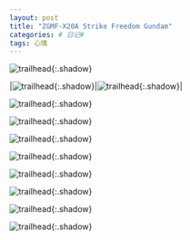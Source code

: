 ```yaml
---
layout: post
title: "ZGMF-X20A Strike Freedom Gundam"
categories: # 日记#
tags: 心情
---
```


<!--more-->

![trailhead](../../../assets/photo/2019-06-14/untitled-5473.jpg){:.shadow}

|![trailhead](../../../assets/photo/2019-06-14/untitled-5447.jpg){:.shadow}|![trailhead](../../../assets/photo/2019-06-14/untitled-5445.jpg){:.shadow}|

![trailhead](../../../assets/photo/2019-06-14/untitled-4882.jpg){:.shadow}

![trailhead](../../../assets/photo/2019-06-14/untitled-4867.jpg){:.shadow}

![trailhead](../../../assets/photo/2019-06-14/untitled-4870.jpg){:.shadow}

![trailhead](../../../assets/photo/2019-06-14/untitled-4871.jpg){:.shadow}

![trailhead](../../../assets/photo/2019-06-14/untitled-4872.jpg){:.shadow}

![trailhead](../../../assets/photo/2019-06-14/untitled-4873.jpg){:.shadow}

![trailhead](../../../assets/photo/2019-06-14/untitled-4874.jpg){:.shadow}

![trailhead](../../../assets/photo/2019-06-14/untitled-4881.jpg){:.shadow}
